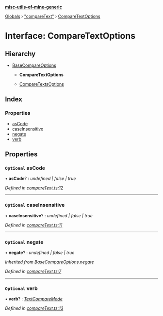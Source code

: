 **[misc-utils-of-mine-generic](../README.md)**

[Globals](../globals.md) › ["compareText"](../modules/_comparetext_.md) › [CompareTextOptions](_comparetext_.comparetextoptions.md)

# Interface: CompareTextOptions

## Hierarchy

* [BaseCompareOptions](_comparetext_.basecompareoptions.md)

  * **CompareTextOptions**

  * [CompareTextsOptions](_comparetext_.comparetextsoptions.md)

## Index

### Properties

* [asCode](_comparetext_.comparetextoptions.md#optional-ascode)
* [caseInsensitive](_comparetext_.comparetextoptions.md#optional-caseinsensitive)
* [negate](_comparetext_.comparetextoptions.md#optional-negate)
* [verb](_comparetext_.comparetextoptions.md#optional-verb)

## Properties

### `Optional` asCode

• **asCode**? : *undefined | false | true*

*Defined in [compareText.ts:12](https://github.com/cancerberoSgx/misc-utils-of-mine/blob/90dd7ac/misc-utils-of-mine-generic/src/compareText.ts#L12)*

___

### `Optional` caseInsensitive

• **caseInsensitive**? : *undefined | false | true*

*Defined in [compareText.ts:11](https://github.com/cancerberoSgx/misc-utils-of-mine/blob/90dd7ac/misc-utils-of-mine-generic/src/compareText.ts#L11)*

___

### `Optional` negate

• **negate**? : *undefined | false | true*

*Inherited from [BaseCompareOptions](_comparetext_.basecompareoptions.md).[negate](_comparetext_.basecompareoptions.md#optional-negate)*

*Defined in [compareText.ts:7](https://github.com/cancerberoSgx/misc-utils-of-mine/blob/90dd7ac/misc-utils-of-mine-generic/src/compareText.ts#L7)*

___

### `Optional` verb

• **verb**? : *[TextCompareMode](../modules/_comparetext_.md#textcomparemode)*

*Defined in [compareText.ts:13](https://github.com/cancerberoSgx/misc-utils-of-mine/blob/90dd7ac/misc-utils-of-mine-generic/src/compareText.ts#L13)*